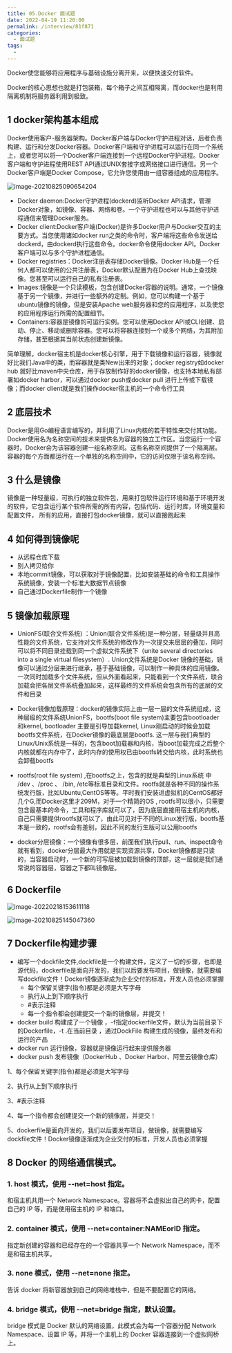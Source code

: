 ```yaml
---
title: 05.Docker 面试题
date: 2022-04-19 11:20:00
permalink: /interview/81f871
categories: 
  - 面试题
tags: 
  - 
---
```


Docker使您能够将应用程序与基础设施分离开来，以便快速交付软件。

Docker的核心思想也就是打包装箱，每个箱子之间互相隔离，而docker也是利用隔离机制将服务器利用到极致。

## 1 docker架构基本组成

Docker使用客户-服务器架构。Docker客户端与Docker守护进程对话，后者负责构建、运行和分发Docker容器。Docker客户端和守护进程可以运行在同一个系统上，或者您可以将一个Docker客户端连接到一个远程Docker守护进程。Docker客户端和守护进程使用REST API通过UNIX套接字或网络接口进行通信。另一个Docker客户端是Docker Compose，它允许您使用由一组容器组成的应用程序。

![image-20210825090654204](http://www.itxiaoshen.com:3001/assets/16298536148511DSeYYRJ.png)

- Docker daemon:Docker守护进程(dockerd)监听Docker API请求，管理Docker对象，如镜像、容器、网络和卷。一个守护进程也可以与其他守护进程通信来管理Docker服务。
- Docker  client:Docker客户端(Docker)是许多Docker用户与Docker交互的主要方式。当您使用诸如docker  run之类的命令时，客户端将这些命令发送给dockerd，由dockerd执行这些命令。docker命令使用docker  API。Docker客户端可以与多个守护进程通信。
- Docker registries：Docker注册表存储Docker镜像。Docker Hub是一个任何人都可以使用的公共注册表，Docker默认配置为在Docker Hub上查找映像。您甚至可以运行自己的私有注册表。
- Images:镜像是一个只读模板，包含创建Docker容器的说明。通常，一个镜像基于另一个镜像，并进行一些额外的定制。例如，您可以构建一个基于ubuntu镜像的镜像，但是安装Apache web服务器和您的应用程序，以及使您的应用程序运行所需的配置细节。
- Containers:容器是镜像的可运行实例。您可以使用Docker API或CLI创建、启动、停止、移动或删除容器。您可以将容器连接到一个或多个网络，为其附加存储，甚至根据其当前状态创建新镜像。

简单理解，docker宿主机是docker核心引擎，用于下载镜像和运行容器，镜像就好比我们Java中的类，而容器就是类New出来的对象；docker registry如docker hub 就好比maven中央仓库，用于存放制作好的docker镜像，也支持本地私有部署如docker  harbor，可以通过docker push或docker pull 进行上传或下载镜像；而docker  client就是我们操作docker宿主机的一个命令行工具

## 2 底层技术

Docker是用Go编程语言编写的，并利用了Linux内核的若干特性来交付其功能。Docker使用名为名称空间的技术来提供名为容器的独立工作区。当您运行一个容器时，Docker会为该容器创建一组名称空间。这些名称空间提供了一个隔离层。容器的每个方面都运行在一个单独的名称空间中，它的访问仅限于该名称空间。

## 3 什么是镜像

镜像是一种轻量级，可执行的独立软件包，用来打包软件运行环境和基于环境开发的软件，它包含运行某个软件所需的所有内容，包括代码、运行时库，环境变量和配置文件， 所有的应用，直接打包docker镜像，就可以直接跑起来

## 4 如何得到镜像呢

- 从远程仓库下载
- 别人拷贝给你
- 本地commit镜像，可以获取对于镜像配置，比如安装基础的命令和工具操作系统镜像，安装一个标准大数据节点镜像
- 自己通过Dockerfile制作一个镜像

## 5 镜像加载原理

- UnionFS(联合文件系统)  ：Union(联合文件系统)是一种分层，轻量级并且高性能的文件系统，它支持对文件系统的修改作为一次提交来层层的叠加，同时可以将不同目录挂载到同一个虚拟文件系统下（unite several directories into a single virtual filesystem）. Union文件系统是Docker  镜像的基础，镜像可以通过分层来进行继承，基于基础镜像，可以制作一种具体的应用镜像。一次同时加载多个文件系统，但从外面看起来，只能看到一个文件系统，联合加载会把各层文件系统叠加起来，这样最终的文件系统会包含所有的底层的文件和目录
- Docker镜像加载原理：docker的镜像实际上由一层一层的文件系统组成，这种层级的文件系统UnionFS，bootfs(boot file system)主要包含bootloader 和kernel, bootloader 主要是引导加载kernel,  Linux刚启动的时候会加载bootfs文件系统，在Docker镜像的最底层是bootfs.  这一层与我们典型的Linux/Unix系统是一样的，包含boot加载器和内核，当boot加载完成之后整个内核就都在内存中了，此时内存的使用权已由bootfs转交给内核，此时系统也会卸载bootfs
- rootfs(root file system) ,在bootfs之上，包含的就是典型的Linux系统 中 /dev  、/proc 、 /bin,  /etc等标准目录和文件。rootfs就是各种不同的操作系统发行版，比如Ubuntu,CentOS等等。平时我们安装进虚拟机的CentOS都好几个G,而Docker这里才209M，对于一个精简的OS ,  rootfs可以很小，只需要包含最基本的命令，工具和程序库就可以了，因为底层直接用宿主机的内核，自己只需要提供rootfs就可以了，由此可见对于不同的Linux发行版，bootfs基本是一致的，rootfs会有差别，因此不同的发行生版可以公用bootfs

- docker分层镜像：一个镜像有很多层，前面我们执行pull、run、inspect命令就有看到，docker分层最大作用就是实现资源共享，Docker镜像都是只读的，当容器启动时，一个新的可写层被加载到镜像的顶部，这一层就是我们通常说的容器层，容器之下都叫镜像层。

## 6 Dockerfile

![image-20220218153611118](https://gitee.com/er-huomeng/l-img/raw/master/image-20220218153611118.png)

![image-20210825145047360](http://www.itxiaoshen.com:3001/assets/1629874250496DhQ5Jt1Q.png)

## 7 Dockerfile构建步骤

- 编写一个dockfile文件,dockfile是一个构建文件，定义了一切的步骤，也即是源代码，dockerfile是面向开发的，我们以后要发布项目，做镜像，就需要编写dockfile文件！Docker镜像逐渐成为企业交付的标准，开发人员也必须掌握
  - 每个保留关键字(指令)都是必须是大写字母
  - 执行从上到下顺序执行
  - #表示注释
  - 每一个指令都会创建提交一个新的镜像层，并提交！
- docker build 构建成了一个镜像 ，-f指定dockerfile文件，默认为当前目录下的Dockerfile，-t .在当前目录 ，通过DockFile 构建生成的镜像，最终发布和运行的产品
- docker run 运行镜像，容器就是镜像运行起来提供服务器
- docker push 发布镜像（DockerHub 、Docker Harbor、阿里云镜像仓库）

1、每个保留关键字(指令)都是必须是大写字母

2、执行从上到下顺序执行

3、#表示注释

4、每一个指令都会创建提交一个新的镜像层，并提交！

5、dockerfile是面向开发的，我们以后要发布项目，做镜像，就需要编写dockfile文件！Docker镜像逐渐成为企业交付的标准，开发人员也必须掌握

## 8 Docker 的网络通信模式。

### 1. host 模式，使用 --net=host 指定。

和宿主机共用一个 Network Namespace。容器将不会虚拟出自己的网卡，配置自己的 IP 等，而是使用宿主机的 IP 和端口。

### 2. container 模式，使用 --net=container:NAMEorID 指定。

指定新创建的容器和已经存在的一个容器共享一个 Network Namespace，而不是和宿主机共享。

### 3. none 模式，使用 --net=none 指定。

告诉 docker 将新容器放到自己的网络堆栈中，但是不要配置它的网络。

### 4. bridge 模式，使用 --net=bridge 指定，默认设置。

bridge 模式是 Docker 默认的网络设置，此模式会为每一个容器分配 Network Namespace、设置 IP 等，并将一个主机上的 Docker 容器连接到一个虚拟网桥上。